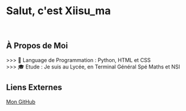   <h1>Salut, c'est Xiisu_ma</h1>
  <br>
  
____________________________<h2>À Propos de Moi</h2>____________________________

<p>
>>> 💼 Language de Programmation : Python, HTML et CSS <br>
>>> 🎓 Etude : Je suis au Lycée, en Terminal Général Spé Maths et NSI
</p>

____________________________<h2>Liens Externes</h2>____________________________

[Mon GitHub](https://github.com/Xiisuma)
